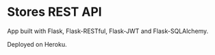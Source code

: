 # Stores REST API

App built with Flask, Flask-RESTful, Flask-JWT and Flask-SQLAlchemy.

Deployed on Heroku.
